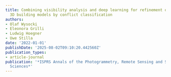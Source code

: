 ```yaml
---
title: Combining visibility analysis and deep learning for refinement of semantic
  3D building models by conflict classification
authors:
- Olaf Wysocki
- Eleonora Grilli
- Ludwig Hoegner
- Uwe Stilla
date: '2022-01-01'
publishDate: '2025-08-02T09:10:20.442560Z'
publication_types:
- article-journal
publication: '*ISPRS Annals of the Photogrammetry, Remote Sensing and Spatial Information
  Sciences*'
---
```

